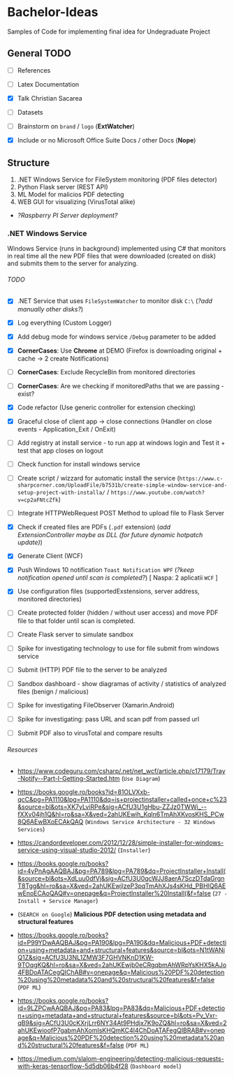 # Bachelor-Ideas
Samples of Code for implementing final idea for Undegraduate Project

## General TODO
- [ ] References
- [ ] Latex Documentation
- [x] Talk Christian Sacarea 
- [ ] Datasets
- [ ] Brainstorm on `brand` / `logo` (**ExtWatcher**)
- [x] Include or no Microsoft Office Suite Docs / other Docs (**Nope**)


## Structure
1. .NET Windows Service for FileSystem monitoring (PDF files detector)
2. Python Flask server (REST API)
3. ML Model for malicios PDF detecting
4. WEB GUI for visualizing (VirusTotal alike)
* *?Raspberry PI Server deployment?*


### .NET Windows Service
Windows Service (runs in background) implemented using C# that monitors in real time all the new PDF files that were downloaded (created on disk) and submits them to the server for analyzing.

###### TODO
- [x] .NET Service that uses `FileSystemWatcher` to monitor disk `C:\` (*?add manually other disks?*)
- [x] Log everything (Custom Logger)
- [x] Add debug mode for windows service `/Debug` parameter to be added
- [x] **CornerCases**: Use **Chrome** at DEMO (Firefox is downloading original + cache -> 2 create Notifications)
- [ ] **CornerCases**: Exclude RecycleBin from monitored directories
- [ ] **CornerCases**: Are we checking if monitoredPaths that we are passing - exist?
- [x] Code refactor (Use generic controller for extension checking)
- [x] Graceful close of client app -> close connections (Handler on close events - Application_Exit / OnExit)
- [ ] Add registry at install service - to run app at windows login and Test it + test that app closes on logout
- [ ] Check function for install windows service
- [ ] Create script / wizzard for automatic install the service (`https://www.c-sharpcorner.com/UploadFile/b7531b/create-simple-window-service-and-setup-project-with-installa/` / `https://www.youtube.com/watch?v=cp2aFNtcZfk`)
- [ ] Integrate HTTPWebRequest POST Method to upload file to Flask Server
- [x] Check if created files are PDFs (`.pdf` extension) (*add ExtensionController maybe as DLL (for future dynamic hotpatch update)*)
- [x] Generate Client (WCF)
- [x] Push Windows 10 notification `Toast Notification WPF` (*?keep notification opened until scan is completed?*) [ Naspa: 2 aplicatii `WCF` ]
- [x] Use configuration files (supportedExstensions, server address, monitored directories)
- [ ] Create protected folder (hidden / without user access) and move PDF file to that folder until scan is completed.
- [ ] Create Flask server to simulate sandbox
- [ ] Spike for investigating technology to use for file submit from windows service
- [ ] Submit (HTTP) PDF file to the server to be analyzed 
- [ ] Sandbox dashboard - show diagramas of activity / statistics of analyzed files (benign / malicious)
- [ ] Spike for investigating FileObserver (Xamarin.Android)
- [ ] Spike for investigating: pass URL and scan pdf from passed url

- [ ] Submit PDF also to virusTotal and compare results

###### Resources
- https://www.codeguru.com/csharp/.net/net_wcf/article.php/c17179/Tray-Notify--Part-I-Getting-Started.htm (`Use Diagram`)
- https://books.google.ro/books?id=81OLVXxb-qcC&pg=PA1110&lpg=PA1110&dq=is+projectinstaller+called+once+c%23&source=bl&ots=XK7yLviRPe&sig=ACfU3U1gHbu-ZZJz0TWWi_--fXXv04jh1Q&hl=ro&sa=X&ved=2ahUKEwih_Kqln6TmAhXKvosKHS_PCw8Q6AEwBXoECAkQAQ  (`Windows Service Architecture - 32 Windows Services`)
- https://candordeveloper.com/2012/12/28/simple-installer-for-windows-service-using-visual-studio-2012/ (`Installer`)
- https://books.google.ro/books?id=4yPnAgAAQBAJ&pg=PA789&lpg=PA789&dq=ProjectInstaller+Install(&source=bl&ots=XdLuu0dfVj&sig=ACfU3U0qcWJJ8aerA7SczDTdaGrgnT8Tgg&hl=ro&sa=X&ved=2ahUKEwjIzeP3pqTmAhXJs4sKHd_PBHIQ6AEwEnoECAoQAQ#v=onepage&q=ProjectInstaller%20Install(&f=false (`27 - Install + Service Manager`)



- (`SEARCH on Google`) **Malicious PDF detection using metadata and structural features**
- https://books.google.ro/books?id=P99YDwAAQBAJ&pg=PA190&lpg=PA190&dq=Malicious+PDF+detection+using+metadata+and+structural+features&source=bl&ots=N1tWANjQ1Z&sig=ACfU3U3NL1ZMW3F7GHVNKnD1KW-9TOqgKQ&hl=ro&sa=X&ved=2ahUKEwjb0eCRgqbmAhWRpYsKHX5kAJo4FBDoATACegQIChAB#v=onepage&q=Malicious%20PDF%20detection%20using%20metadata%20and%20structural%20features&f=false (`PDF ML`)
- https://books.google.ro/books?id=9LZPCwAAQBAJ&pg=PA83&lpg=PA83&dq=Malicious+PDF+detection+using+metadata+and+structural+features&source=bl&ots=Pv_Vxr-qB9&sig=ACfU3U0cKXrjLrr6NY34At9PHdjx7K9oZQ&hl=ro&sa=X&ved=2ahUKEwioofP7gabmAhXomIsKHQmKC4I4ChDoATAFegQIBRAB#v=onepage&q=Malicious%20PDF%20detection%20using%20metadata%20and%20structural%20features&f=false (`PDF ML`)
- https://medium.com/slalom-engineering/detecting-malicious-requests-with-keras-tensorflow-5d5db06b4f28 (`Dashboard model`) 